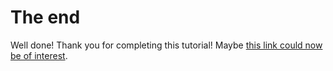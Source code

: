 # The end

Well done! Thank you for completing this tutorial! Maybe [this link could now be of interest](https://aquasecurity.github.io/trivy/v0.41/getting-started/installation/).
